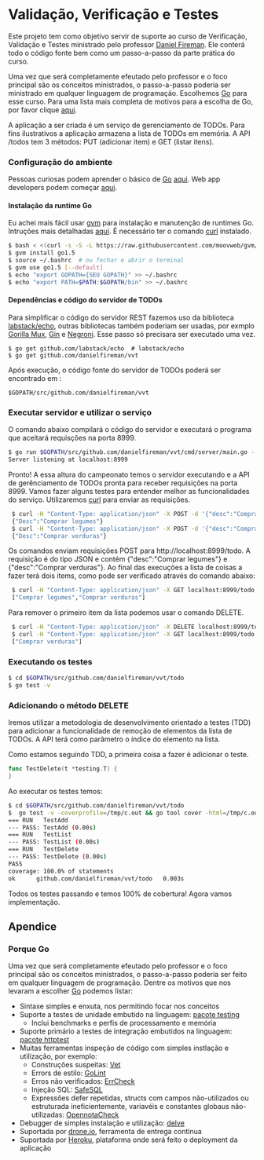 # Validação, Verificação e Testes

Este projeto tem como objetivo servir de suporte ao curso de Verificação, Validação e Testes ministrado pelo professor [Daniel Fireman](mailto:danielfireman@gmail.com). Ele conterá todo o código fonte bem como um passo-a-passo da parte prática do curso.

Uma vez que será completamente efeutado pelo professor e o foco principal são os conceitos ministrados, o passo-a-passo poderia ser ministrado em qualquer linguagem de programação. Escolhemos [Go](http://golang.org) para esse curso. Para uma lista mais completa de motivos para a escolha de Go, por favor clique [aqui](#porque-go).

A aplicação a ser criada é um serviço de gerenciamento de TODOs. Para fins ilustrativos a aplicação armazena a lista de TODOs em memória. A API /todos tem 3 métodos: PUT (adicionar item) e GET (listar itens).

### Configuração do ambiente
Pessoas curiosas podem aprender o básico de [Go](http://golang.org) [aqui](https://tour.golang.org/welcome/1). Web app developers podem começar [aqui](https://golang.org/doc/articles/wiki/).

#### Instalação da runtime Go
Eu achei mais fácil usar [gvm](http://github.com/moovweb/gvm) para instalação e manutenção de runtimes Go. Intruções mais detalhadas [aqui](https://github.com/moovweb/gvm). É necessário ter  o comando  [curl](http://curl.haxx.se/) instalado.

```bash
$ bash < <(curl -s -S -L https://raw.githubusercontent.com/moovweb/gvm/master/binscripts/gvm-installer)
$ gvm install go1.5
$ source ~/.bashrc  # ou fechar e abrir o terminal
$ gvm use go1.5 [--default]
$ echo "export GOPATH={SEU GOPATH}" >> ~/.bashrc
$ echo "export PATH=$PATH:$GOPATH/bin" >> ~/.bashrc
```

#### Dependências e código do servidor de TODOs
Para simplificar o código do servidor REST fazemos uso da biblioteca [labstack/echo](https://github.com/labstack/echo), outras bibliotecas também poderiam ser usadas, por exmplo [Gorilla Mux](https://github.com/gorilla/mux), [Gin](https://gin-gonic.github.io/gin/) e [Negroni](https://github.com/codegangsta/negroni). Esse passo só precisara ser executado uma vez.

    $ go get github.com/labstack/echo  # labstack/echo
    $ go get github.com/danielfireman/vvt

Após execução, o código fonte do servidor de TODOs poderá ser encontrado em :

    $GOPATH/src/github.com/danielfireman/vvt

### Executar servidor e utilizar o serviço
O comando abaixo compilará o código do servidor e executará o programa que aceitará requisções na porta 8999.

```bash
$ go run $GOPATH/src/github.com/danielfireman/vvt/cmd/server/main.go --port=8999
Server listening at localhost:8999
```

Pronto! A essa altura do campeonato temos o servidor executando e a API de gerênciamento de TODOs pronta para receber requisições na porta 8999. Vamos fazer alguns testes para entender melhor as funcionalidades do serviço. Utilizaremos [curl](http://curl.haxx.se/) para enviar as requisições.

```bash
 $ curl -H "Content-Type: application/json" -X POST -d '{"desc":"Comprar legumes"}' localhost:8999/todo
 {"Desc":"Comprar legumes"}
 $ curl -H "Content-Type: application/json" -X POST -d '{"desc":"Comprar verduras"}' localhost:8999/todo
 {"Desc":"Comprar verduras"}
```

Os comandos enviam requisições POST para http://localhost:8999/todo. A requisição é do tipo JSON e contém {"desc":"Comprar legumes"} e {"desc":"Comprar verduras"}. Ao final das execuções a lista de coisas a fazer terá dois items, como pode ser verificado através do comando abaixo:

```bash
 $ curl -H "Content-Type: application/json" -X GET localhost:8999/todo
 ["Comprar legumes","Comprar verduras"]
```

Para remover o primeiro item da lista podemos usar o comando DELETE.

```bash
 $ curl -H "Content-Type: application/json" -X DELETE localhost:8999/todo/0
 $ curl -H "Content-Type: application/json" -X GET localhost:8999/todo
 ["Comprar verduras"]
```

### Executando os testes

```bash
$ cd $GOPATH/src/github.com/danielfireman/vvt/todo
$ go test -v
```

### Adicionando o método DELETE

Iremos utilizar a metodologia de desenvolvimento orientado a testes (TDD) para adicionar a funcionalidade de remoção de elementos da lista de TODOs. A API terá como parâmetro o índice do elemento na lista.

Como estamos seguindo TDD, a primeira coisa a fazer é adicionar o teste.

```go
func TestDelete(t *testing.T) {
}
```

Ao executar os testes temos:

```bash
$ cd $GOPATH/src/github.com/danielfireman/vvt/todo
$  go test -v -coverprofile=/tmp/c.out && go tool cover -html=/tmp/c.out
=== RUN   TestAdd
--- PASS: TestAdd (0.00s)
=== RUN   TestList
--- PASS: TestList (0.00s)
=== RUN   TestDelete
--- PASS: TestDelete (0.00s)
PASS
coverage: 100.0% of statements
ok  	github.com/danielfireman/vvt/todo	0.003s
```

Todos os testes passando e temos 100% de cobertura! Agora vamos implementação.

## Apendice
### Porque Go
Uma vez que será completamente efeutado pelo professor e o foco principal são os conceitos ministrados, o passo-a-passo poderia ser feito em qualquer linguagem de programação. Dentre os motivos que nos levaram a escolher [Go](http://golang.org) podemos listar:

* Sintaxe simples e enxuta, nos permitindo focar nos conceitos
* Suporte a testes de unidade embutido na linguagem: [pacote testing](https://golang.org/pkg/testing/)
    * Inclui benchmarks e perfis de processamento e memória
* Suporte primário a testes de integração embutidos na linguagem: [pacote httptest](https://golang.org/pkg/net/http/httptest/)
* Muitas ferramentas inspeção de código com simples instlação e utilização, por exemplo: 
    * Construções suspeitas: [Vet](https://golang.org/cmd/vet/) 
    * Errors de estilo: [GoLint](https://github.com/golang/lint)
    * Erros não verificados: [ErrCheck](http://github.com/kisielk/errcheck)
    * Injeção SQL: [SafeSQL](https://github.com/stripe/safesql) 
    * Expressões defer repetidas, structs com campos não-utilizados ou estruturada ineficientemente,  variavéis e constantes globaus não-utilizadas: [OpennotaCheck](https://github.com/opennota/check/)
* Debugger de simples instalação e utilização: [delve](https://github.com/derekparker/delve)
* Suportada por [drone.io](http://drone.io), ferramenta de entrega contínua
* Suportada por [Heroku](https://www.heroku.com/), plataforma onde será feito o deployment da aplicação